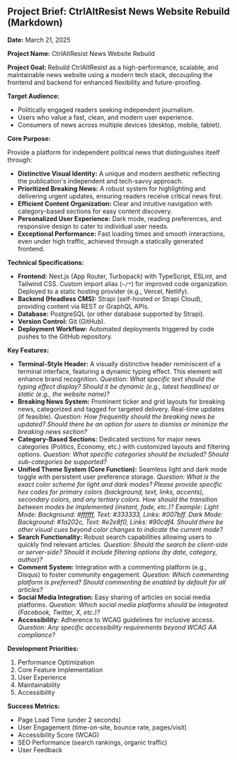 ## Project Brief: CtrlAltResist News Website Rebuild (Markdown)

**Date:** March 21, 2025

**Project Name:** CtrlAltResist News Website Rebuild

**Project Goal:** Rebuild CtrlAltResist as a high-performance, scalable, and maintainable news website using a modern tech stack, decoupling the frontend and backend for enhanced flexibility and future-proofing.

**Target Audience:**

*   Politically engaged readers seeking independent journalism.
*   Users who value a fast, clean, and modern user experience.
*   Consumers of news across multiple devices (desktop, mobile, tablet).

**Core Purpose:**

Provide a platform for independent political news that distinguishes itself through:

*   **Distinctive Visual Identity:** A unique and modern aesthetic reflecting the publication's independent and tech-savvy approach.
*   **Prioritized Breaking News:** A robust system for highlighting and delivering urgent updates, ensuring readers receive critical news first.
*   **Efficient Content Organization:** Clear and intuitive navigation with category-based sections for easy content discovery.
*   **Personalized User Experience:** Dark mode, reading preferences, and responsive design to cater to individual user needs.
*   **Exceptional Performance:** Fast loading times and smooth interactions, even under high traffic, achieved through a statically generated frontend.

**Technical Specifications:**

*   **Frontend:** Next.js (App Router, Turbopack) with TypeScript, ESLint, and Tailwind CSS. Custom import alias (`~/*`) for improved code organization. Deployed to a static hosting provider (e.g., Vercel, Netlify).
*   **Backend (Headless CMS):** Strapi (self-hosted or Strapi Cloud), providing content via REST or GraphQL APIs.
*   **Database:** PostgreSQL (or other database supported by Strapi).
*   **Version Control:** Git (GitHub).
*   **Deployment Workflow:** Automated deployments triggered by code pushes to the GitHub repository.

**Key Features:**

*   **Terminal-Style Header:** A visually distinctive header reminiscent of a terminal interface, featuring a dynamic typing effect.  This element will enhance brand recognition.  *Question: What specific text should the typing effect display?  Should it be dynamic (e.g., latest headlines) or static (e.g., the website name)?*
*   **Breaking News System:** Prominent ticker and grid layouts for breaking news, categorized and tagged for targeted delivery. Real-time updates (if feasible). *Question:  How frequently should the breaking news be updated? Should there be an option for users to dismiss or minimize the breaking news section?*
*   **Category-Based Sections:** Dedicated sections for major news categories (Politics, Economy, etc.) with customized layouts and filtering options. *Question: What specific categories should be included?  Should sub-categories be supported?*
*   **Unified Theme System (Core Function):** Seamless light and dark mode toggle with persistent user preference storage. *Question:  What is the exact color scheme for light and dark modes?  Please provide specific hex codes for primary colors (background, text, links, accents), secondary colors, and any tertiary colors.  How should the transition between modes be implemented (instant, fade, etc.)?*  *Example: Light Mode: Background: #ffffff, Text: #333333, Links: #007bff. Dark Mode: Background: #1a202c, Text: #e2e8f0, Links: #90cdf4.*  *Should there be other visual cues beyond color changes to indicate the current mode?*
*   **Search Functionality:** Robust search capabilities allowing users to quickly find relevant articles. *Question:  Should the search be client-side or server-side?  Should it include filtering options (by date, category, author)?*
*   **Comment System:** Integration with a commenting platform (e.g., Disqus) to foster community engagement. *Question:  Which commenting platform is preferred? Should commenting be enabled by default for all articles?*
*   **Social Media Integration:**  Easy sharing of articles on social media platforms. *Question: Which social media platforms should be integrated (Facebook, Twitter, X, etc.)?*
*   **Accessibility:** Adherence to WCAG guidelines for inclusive access. *Question:  Any specific accessibility requirements beyond WCAG AA compliance?*

**Development Priorities:**

1.  Performance Optimization
2.  Core Feature Implementation
3.  User Experience
4.  Maintainability
5.  Accessibility

**Success Metrics:**

*   Page Load Time (under 2 seconds)
*   User Engagement (time-on-site, bounce rate, pages/visit)
*   Accessibility Score (WCAG)
*   SEO Performance (search rankings, organic traffic)
*   User Feedback